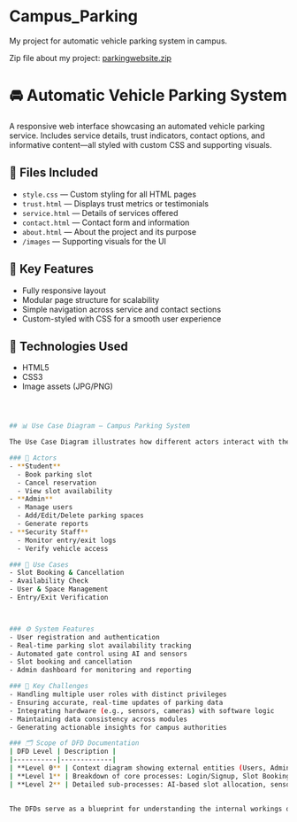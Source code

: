 # Campus_Parking
My project for automatic vehicle parking system in campus.

Zip file about my project: 
[parkingwebsite.zip](https://github.com/user-attachments/files/21522311/parkingwebsite.zip)

# 🚘 Automatic Vehicle Parking System

A responsive web interface showcasing an automated vehicle parking service. Includes service details, trust indicators, contact options, and informative content—all styled with custom CSS and supporting visuals.

## 📁 Files Included

- `style.css` — Custom styling for all HTML pages  
- `trust.html` — Displays trust metrics or testimonials  
- `service.html` — Details of services offered  
- `contact.html` — Contact form and information  
- `about.html` — About the project and its purpose  
- `/images` — Supporting visuals for the UI

## 🌟 Key Features

- Fully responsive layout  
- Modular page structure for scalability  
- Simple navigation across service and contact sections  
- Custom-styled with CSS for a smooth user experience

## 🔧 Technologies Used

- HTML5  
- CSS3  
- Image assets (JPG/PNG)


```bash



## 📊 Use Case Diagram – Campus Parking System

The Use Case Diagram illustrates how different actors interact with the system to perform key parking operations.

### 👥 Actors
- **Student**
  - Book parking slot
  - Cancel reservation
  - View slot availability
- **Admin**
  - Manage users
  - Add/Edit/Delete parking spaces
  - Generate reports
- **Security Staff**
  - Monitor entry/exit logs
  - Verify vehicle access

### 🎯 Use Cases
- Slot Booking & Cancellation  
- Availability Check  
- User & Space Management  
- Entry/Exit Verification  



### ⚙️ System Features  
- User registration and authentication  
- Real-time parking slot availability tracking  
- Automated gate control using AI and sensors  
- Slot booking and cancellation  
- Admin dashboard for monitoring and reporting

### 🚧 Key Challenges  
- Handling multiple user roles with distinct privileges  
- Ensuring accurate, real-time updates of parking data  
- Integrating hardware (e.g., sensors, cameras) with software logic  
- Maintaining data consistency across modules  
- Generating actionable insights for campus authorities

### 🗂️ Scope of DFD Documentation  
| DFD Level | Description |
|-----------|-------------|
| **Level 0** | Context diagram showing external entities (Users, Admin, Sensors) and system boundaries |
| **Level 1** | Breakdown of core processes: Login/Signup, Slot Booking, Availability Monitoring, Admin Control |
| **Level 2** | Detailed sub-processes: AI-based slot allocation, sensor data processing, report generation |

 
The DFDs serve as a blueprint for understanding the internal workings of the Campus Parking Automation System. They help developers, stakeholders, and contributors visualize system behavior, identify data dependencies, and support future enhancements with clarity and precision.

